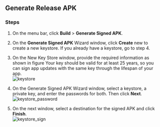 ## Generate Release APK

### Steps

1. On the menu bar, click **Build** > **Generate Signed APK**.

2. On the **Generate Signed APK** Wizard window, click **Create** new to create a new keystore. If you already have a keystore, go to step 4.

3. On the New Key Store window, provide the required information as shown in figure Your key should be valid for at least 25 years, so you can sign app updates with the same key through the lifespan of your app.<br/>![keystore](https://user-images.githubusercontent.com/20144332/41889014-e57fa422-7925-11e8-896a-24f3b70ff785.png)
4. On the Generate Signed APK Wizard window, select a keystore, a private key, and enter the passwords for both. Then click **Next**.<br/>![keystore_password](https://user-images.githubusercontent.com/20144332/41889043-ff2f576e-7925-11e8-9095-1371e2ca6c5b.png)
5. On the next window, select a destination for the signed APK and click **Finish**.<br/>![keystore_sign](https://user-images.githubusercontent.com/20144332/41889044-ff5bfd00-7925-11e8-95af-23a51dfdd992.png)

